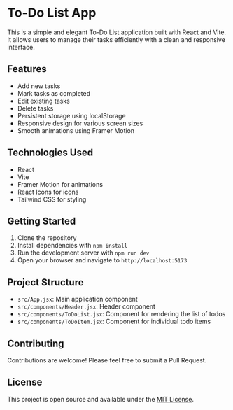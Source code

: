 # To-Do List App

This is a simple and elegant To-Do List application built with React and Vite. It allows users to manage their tasks efficiently with a clean and responsive interface.

## Features

- Add new tasks
- Mark tasks as completed
- Edit existing tasks
- Delete tasks
- Persistent storage using localStorage
- Responsive design for various screen sizes
- Smooth animations using Framer Motion

## Technologies Used

- React
- Vite
- Framer Motion for animations
- React Icons for icons
- Tailwind CSS for styling

## Getting Started

1. Clone the repository
2. Install dependencies with `npm install`
3. Run the development server with `npm run dev`
4. Open your browser and navigate to `http://localhost:5173`

## Project Structure

- `src/App.jsx`: Main application component
- `src/components/Header.jsx`: Header component
- `src/components/ToDoList.jsx`: Component for rendering the list of todos
- `src/components/ToDoItem.jsx`: Component for individual todo items

## Contributing

Contributions are welcome! Please feel free to submit a Pull Request.

## License

This project is open source and available under the [MIT License](LICENSE).
